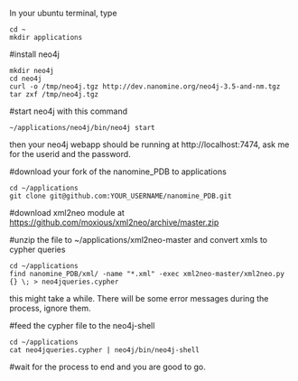 In your ubuntu terminal, type
  ```
  cd ~
  mkdir applications
  ```
#install neo4j
  ```
  mkdir neo4j
  cd neo4j 
  curl -o /tmp/neo4j.tgz http://dev.nanomine.org/neo4j-3.5-and-nm.tgz
  tar zxf /tmp/neo4j.tgz
  ```
#start neo4j with this command
  ```
  ~/applications/neo4j/bin/neo4j start
  ```
  then your neo4j webapp should be running at http://localhost:7474, ask me for the userid and the password.

#download your fork of the nanomine_PDB to applications
  ```
  cd ~/applications
  git clone git@github.com:YOUR_USERNAME/nanomine_PDB.git
  ```
#download xml2neo module at https://github.com/moxious/xml2neo/archive/master.zip

#unzip the file to ~/applications/xml2neo-master and convert xmls to cypher queries
  ```
  cd ~/applications
  find nanomine_PDB/xml/ -name "*.xml" -exec xml2neo-master/xml2neo.py {} \; > neo4jqueries.cypher
  ```
  this might take a while. There will be some error messages during the process, ignore them.

#feed the cypher file to the neo4j-shell
  ```
  cd ~/applications
  cat neo4jqueries.cypher | neo4j/bin/neo4j-shell 
  ```
#wait for the process to end and you are good to go.